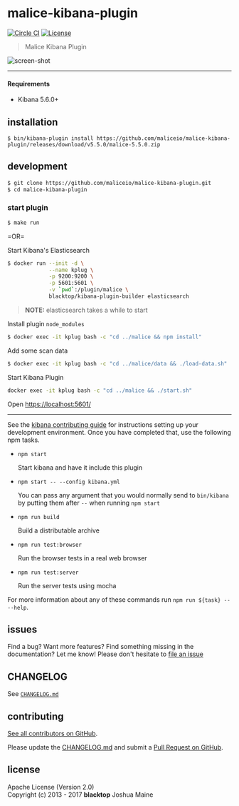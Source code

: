 malice-kibana-plugin
====================

[![Circle CI](https://circleci.com/gh/maliceio/malice-kibana-plugin.png?style=shield)](https://circleci.com/gh/maliceio/malice-kibana-plugin) [![License](https://img.shields.io/badge/licence-Apache%202.0-blue.svg)](http://www.apache.org/licenses/LICENSE-2.0)

> Malice Kibana Plugin

![screen-shot](https://raw.githubusercontent.com/maliceio/malice-kibana-plugin/master/docs/screen-shot.png)

---

#### Requirements

-	Kibana 5.6.0+

installation
------------

```
$ bin/kibana-plugin install https://github.com/maliceio/malice-kibana-plugin/releases/download/v5.5.0/malice-5.5.0.zip
```

development
-----------

```bash
$ git clone https://github.com/maliceio/malice-kibana-plugin.git
$ cd malice-kibana-plugin
```

### start plugin

```bash
$ make run
```

=OR=

Start Kibana's Elasticsearch

```bash
$ docker run --init -d \
             --name kplug \
             -p 9200:9200 \
             -p 5601:5601 \
             -v `pwd`:/plugin/malice \
             blacktop/kibana-plugin-builder elasticsearch
```

> **NOTE:** elasticsearch takes a while to start

Install plugin `node_modules`

```bash
$ docker exec -it kplug bash -c "cd ../malice && npm install"
```

Add some scan data

```bash
$ docker exec -it kplug bash -c "cd ../malice/data && ./load-data.sh"
```

Start Kibana Plugin

```sh
docker exec -it kplug bash -c "cd ../malice && ./start.sh"
```

Open [https://localhost:5601/](https://localhost:5601/)

---

See the [kibana contributing guide](https://github.com/elastic/kibana/blob/master/CONTRIBUTING.md) for instructions setting up your development environment. Once you have completed that, use the following npm tasks.

-	`npm start`

	Start kibana and have it include this plugin

-	`npm start -- --config kibana.yml`

	You can pass any argument that you would normally send to `bin/kibana` by putting them after `--` when running `npm start`

-	`npm run build`

	Build a distributable archive

-	`npm run test:browser`

	Run the browser tests in a real web browser

-	`npm run test:server`

	Run the server tests using mocha

For more information about any of these commands run `npm run ${task} -- --help`.

## issues

Find a bug? Want more features? Find something missing in the documentation? Let me know! Please don't hesitate to [file an issue](https://github.com/maliceio/malice-kibana-plugin/issues/new)

## CHANGELOG

See [`CHANGELOG.md`](https://github.com/maliceio/malice-kibana-plugin/blob/master/CHANGELOG.md)

## contributing

[See all contributors on GitHub](https://github.com/maliceio/malice-kibana-plugin/graphs/contributors).

Please update the [CHANGELOG.md](https://github.com/maliceio/malice-kibana-plugin/blob/master/CHANGELOG.md) and submit a [Pull Request on GitHub](https://help.github.com/articles/using-pull-requests/).

## license

Apache License (Version 2.0)  
Copyright (c) 2013 - 2017 **blacktop** Joshua Maine
